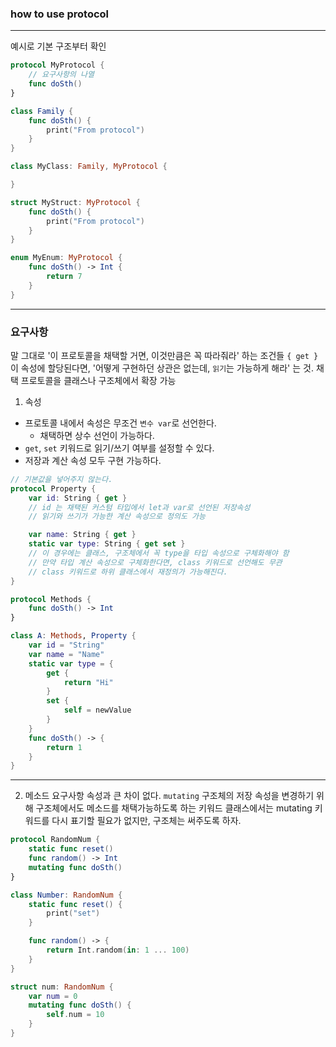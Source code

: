 ### how to use protocol
---
예시로 기본 구조부터 확인

```swift
protocol MyProtocol {
    // 요구사항의 나열
    func doSth()
}

class Family {
    func doSth() {
        print("From protocol")
    }
}

class MyClass: Family, MyProtocol {

}

struct MyStruct: MyProtocol {
    func doSth() {
        print("From protocol")
    }
}

enum MyEnum: MyProtocol {
    func doSth() -> Int {
        return 7
    }
}
```
---
### 요구사항
말 그대로 '이 프로토콜을 채택할 거면, 이것만큼은 꼭 따라줘라' 하는 조건들
`{ get }`이 속성에 할당된다면, '어떻게 구현하던 상관은 없는데, `읽기`는 가능하게 해라' 는 것.
채택 프로토콜을 클래스나 구조체에서 확장 가능

1. 속성
- 프로토콜 내에서 속성은 무조건 `변수 var`로 선언한다.
    + 채택하면 상수 선언이 가능하다.
- `get`, `set` 키워드로 읽기/쓰기 여부를 설정할 수 있다.
- 저장과 계산 속성 모두 구현 가능하다.

```swift
// 기본값을 넣어주지 않는다.
protocol Property {
    var id: String { get }
    // id 는 채택된 커스텀 타입에서 let과 var로 선언된 저장속성
    // 읽기와 쓰기가 가능한 계산 속성으로 정의도 가능

    var name: String { get }
    static var type: String { get set }
    // 이 경우에는 클래스, 구조체에서 꼭 type을 타입 속성으로 구체화해야 함
    // 만약 타입 계산 속성으로 구체화한다면, class 키워드로 선언해도 무관
    // class 키워드로 하위 클래스에서 재정의가 가능해진다.
}

protocol Methods {
    func doSth() -> Int
}

class A: Methods, Property {
    var id = "String"
    var name = "Name"
    static var type = {
        get {
            return "Hi"
        }
        set {
            self = newValue
        }
    }
    func doSth() -> {
        return 1
    }
}
```
---

2. 메소드 요구사항
속성과 큰 차이 없다.
`mutating` 구조체의 저장 속성을 변경하기 위해 구조체에서도 메소드를 채택가능하도록 하는 키워드
클래스에서는 mutating 키워드를 다시 표기할 필요가 없지만, 구조체는 써주도록 하자.

```swift
protocol RandomNum {
    static func reset()
    func random() -> Int
    mutating func doSth()
}

class Number: RandomNum {
    static func reset() {
        print("set")
    }

    func random() -> {
        return Int.random(in: 1 ... 100)
    }
}

struct num: RandomNum {
    var num = 0
    mutating func doSth() {
        self.num = 10
    }
}
```